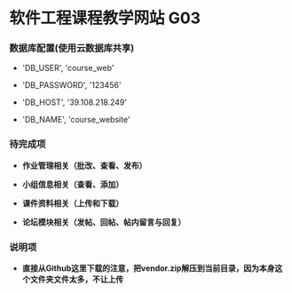 # 软件工程课程教学网站 G03


### 数据库配置(使用云数据库共享)
+ 'DB_USER', 'course_web'

+ 'DB_PASSWORD', '123456'

+ 'DB_HOST', '39.108.218.249'

+ 'DB_NAME', 'course_website'


### 待完成项
+ **作业管理相关（批改、查看、发布）**

+ **小组信息相关（查看、添加）**

+ **课件资料相关（上传和下载）**

+ **论坛模块相关（发帖、回帖、帖内留言与回复）**

### 说明项
+ **直接从Github这里下载的注意，把vendor.zip解压到当前目录，因为本身这个文件夹文件太多，不让上传**
